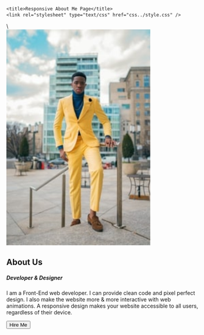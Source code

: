 <!DOCTYPE html>
<html>
  <head>
    <meta charset="utf-8" />
    <meta name="viewport" content="width=device-width, initial-scale=1" />

    <title>Responsive About Me Page</title>
    <link rel="stylesheet" type="text/css" href="css../style.css" />

   <link rel="preconnect" href="https://fonts.googleapis.com">
<link rel="preconnect" href="https://fonts.gstatic.com" crossorigin>
<link href="https://fonts.googleapis.com/css2?family=Cairo&display=swap" rel="stylesheet">
 <link rel="stylesheet" href="https://cdnjs.cloudflare.com/ajax/libs/font-awesome/5.15.3/css/all.min.css" 
        integrity="sha512-iBBXm8fW90+nuLcSKlbmrPcLa0OT92xO1BIsZ+ywDWZCvqsWgccV3gFoRBv0z+8dLJgyAHIhR35VZc2oM/gI1w==" 
        crossorigin="anonymous" referrerpolicy="no-referrer" />\
  </head>
  <body>
    <section class="about">
      <div class="content">
        <img
          src="background.jpg"
          style= "max-width: 100%;height:auto;"
          alt="Description of an image"
          width="75%"
          height="75%"
        />
        <div class="text">
          <h1>About Us</h1>
          <h5>Developer & Designer</h5>
          <p>
            I am a Front-End web developer. I can provide clean code and pixel
            perfect design. I also make the website more & more interactive with
            web animations. A responsive design makes your website accessible to
            all users, regardless of their device.
          </p>
          <button type="button">Hire Me</button>
        </div>
      </div>
    </section>
    </div>
  </body>
</html>

